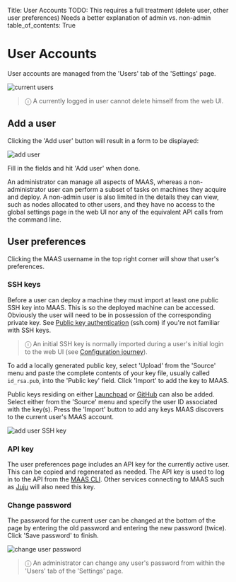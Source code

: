 Title: User Accounts
TODO:  This requires a full treatment (delete user, other user preferences)
       Needs a better explanation of admin vs. non-admin
table_of_contents: True


# User Accounts

User accounts are managed from the 'Users' tab of the 'Settings' page. 

![current users][img__current-users]

> ⓘ A currently logged in user cannot delete himself from the web UI.


## Add a user

Clicking the 'Add user' button will result in a form to be displayed:

![add user][img__add-user]

Fill in the fields and hit 'Add user' when done.

An administrator can manage all aspects of MAAS, whereas a non-administrator
user can perform a subset of tasks on machines they acquire and deploy. A
non-admin user is also limited in the details they can view, such as nodes
allocated to other users, and they have no access to the global settings page
in the web UI nor any of the equivalent API calls from the command line.


## User preferences

Clicking the MAAS username in the top right corner will show that user's
preferences.

### SSH keys

Before a user can deploy a machine they must import at least one public SSH key
into MAAS. This is so the deployed machine can be accessed. Obviously the user
will need to be in possession of the corresponding private key. See [Public key
authentication][ssh.com-what-is-public-key-auth] (ssh.com) if you're not
familiar with SSH keys.

> ⓘ An initial SSH key is normally imported during a user's initial login to the web UI (see [Configuration journey][config-journey]).

To add a locally generated public key, select 'Upload' from the 'Source' menu
and paste the complete contents of your key file, usually called `id_rsa.pub`,
into the 'Public key' field. Click 'Import' to add the key to MAAS.

Public keys residing on either [Launchpad][help.launchpad.net-accounts] or
[GitHub][help.github.com-ssh] can also be added. Select either from the
'Source' menu and specify the user ID associated with the key(s). Press the
'Import' button to add any keys MAAS discovers to the current user's MAAS
account.

![add user SSH key][img__add-user-ssh-key]


### API key

The user preferences page includes an API key for the currently active user.
This can be copied and regenerated as needed. The API key is used to log in to
the API from the [MAAS CLI][manage-cli]. Other services connecting to MAAS such as
[Juju][juju-maas-cloud] will also need this key.


### Change password

The password for the current user can be changed at the bottom of the page by
entering the old password and entering the new password (twice). Click 'Save
password' to finish. 

![change user password][img__change-user-password]

> ⓘ An administrator can change any user's password from within the 'Users' tab of the 'Settings' page. 


<!-- LINKS -->

[config-journey]: installconfig-webui-conf-journey.md
[help.launchpad.net-accounts]: https://help.launchpad.net/YourAccount
[help.github.com-ssh]: https://help.github.com/articles/connecting-to-github-with-ssh/
[ssh.com-what-is-public-key-auth]: https://www.ssh.com/ssh/public-key-authentication
[manage-cli]: manage-cli.md
[juju-maas-cloud]: https://jujucharms.com/docs/stable/clouds-maas

[img__current-users]: ../media/manage-user-accounts__2.4_current-users.png
[img__add-user]: ../media/manage-user-accounts__2.4_add-user.png
[img__add-user-ssh-key]: ../media/manage-user-accounts__2.4_add-user-ssh-key.png
[img__change-user-password]: ../media/manage-user-accounts__2.4_change-user-password.png
